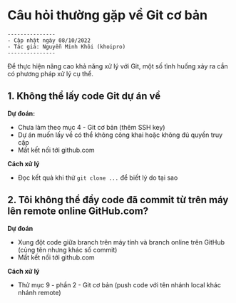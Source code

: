 # Câu hỏi thường gặp về Git cơ bản

```
---------------
- Cập nhật ngày 08/10/2022
- Tác giả: Nguyễn Minh Khôi (khoipro)
---------------
```

Để thực hiện nâng cao khả năng xử lý với Git, một số tình huống xảy ra cần có phương pháp xử lý cụ thể.

## 1. Không thể lấy code Git dự án về

**Dự đoán:**
- Chưa làm theo mục 4 - Git cơ bản (thêm SSH key)
- Dự án muốn lấy về có thể không công khai hoặc không đủ quyền truy cập
- Mất kết nối tới github.com

**Cách xử lý**
- Đọc kết quả khi thử `git clone ...` để biết lý do tại sao

## 2. Tôi không thể đẩy code đã commit từ trên máy lên remote online GitHub.com?

**Dự đoán**
- Xung đột code giữa branch trên máy tính và branch online trên GitHub (cùng tên nhưng khác số commit)
- Mất kết nối tới github.com

**Cách xử lý**
- Thử mục 9 - phần 2 - Git cơ bản (push code với tên nhánh local khác nhánh remote)
